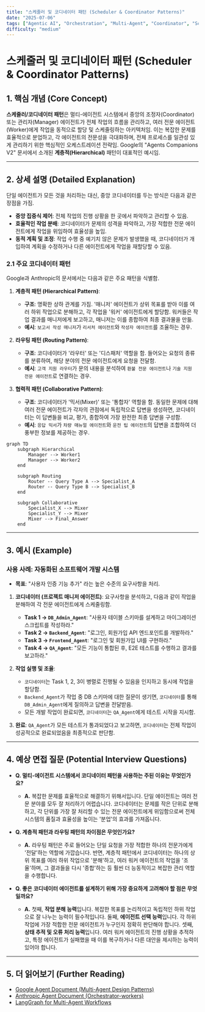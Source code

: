 ```yaml
---
title: "스케줄러 및 코디네이터 패턴 (Scheduler & Coordinator Patterns)"
date: "2025-07-06"
tags: ["Agentic AI", "Orchestration", "Multi-Agent", "Coordinator", "Scheduler"]
difficulty: "medium"
---
```


# 스케줄러 및 코디네이터 패턴 (Scheduler & Coordinator Patterns)

## 1. 핵심 개념 (Core Concept)

**스케줄러/코디네이터 패턴**은 멀티-에이전트 시스템에서 중앙의 조정자(Coordinator) 또는 관리자(Manager) 에이전트가 전체 작업의 흐름을 관리하고, 여러 전문 에이전트(Worker)에게 작업을 동적으로 할당 및 스케줄링하는 아키텍처임. 이는 복잡한 문제를 효율적으로 분업하고, 각 에이전트의 전문성을 극대화하며, 전체 프로세스를 일관성 있게 관리하기 위한 핵심적인 오케스트레이션 전략임. Google의 "Agents Companions V2" 문서에서 소개된 **계층적(Hierarchical)** 패턴이 대표적인 예시임.

---

## 2. 상세 설명 (Detailed Explanation)

단일 에이전트가 모든 것을 처리하는 대신, 중앙 코디네이터를 두는 방식은 다음과 같은 장점을 가짐.

*   **중앙 집중식 제어**: 전체 작업의 진행 상황을 한 곳에서 파악하고 관리할 수 있음.
*   **효율적인 작업 분배**: 코디네이터가 문제의 성격을 파악하고, 가장 적합한 전문 에이전트에게 작업을 위임하여 효율성을 높임.
*   **동적 계획 및 조정**: 작업 수행 중 예기치 않은 문제가 발생했을 때, 코디네이터가 개입하여 계획을 수정하거나 다른 에이전트에게 작업을 재할당할 수 있음.

### 2.1 주요 코디네이터 패턴

Google과 Anthropic의 문서에서는 다음과 같은 주요 패턴을 식별함.

1.  **계층적 패턴 (Hierarchical Pattern)**:
    *   **구조**: 명확한 상하 관계를 가짐. '매니저' 에이전트가 상위 목표를 받아 이를 여러 하위 작업으로 분해하고, 각 작업을 '워커' 에이전트에게 할당함. 워커들은 작업 결과를 매니저에게 보고하고, 매니저는 이를 종합하여 최종 결과물을 만듦.
    *   **예시**: `보고서 작성 매니저`가 `리서처 에이전트`와 `작성자 에이전트`를 조율하는 경우.

2.  **라우팅 패턴 (Routing Pattern)**:
    *   **구조**: 코디네이터가 '라우터' 또는 '디스패처' 역할을 함. 들어오는 요청의 종류를 분류하여, 해당 분야의 전문 에이전트에게 요청을 전달함.
    *   **예시**: `고객 지원 라우터`가 문의 내용을 분석하여 `환불 전문 에이전트`나 `기술 지원 전문 에이전트`로 연결하는 경우.

3.  **협력적 패턴 (Collaborative Pattern)**:
    *   **구조**: 코디네이터가 '믹서(Mixer)' 또는 '통합자' 역할을 함. 동일한 문제에 대해 여러 전문 에이전트가 각자의 관점에서 독립적으로 답변을 생성하면, 코디네이터는 이 답변들을 비교, 평가, 종합하여 가장 완전한 최종 답변을 구성함.
    *   **예시**: `응답 믹서`가 `차량 매뉴얼 에이전트`와 `운전 팁 에이전트`의 답변을 조합하여 더 풍부한 정보를 제공하는 경우.

```mermaid
graph TD
    subgraph Hierarchical
        Manager --> Worker1
        Manager --> Worker2
    end

    subgraph Routing
        Router -- Query Type A --> Specialist_A
        Router -- Query Type B --> Specialist_B
    end

    subgraph Collaborative
        Specialist_X --> Mixer
        Specialist_Y --> Mixer
        Mixer --> Final_Answer
    end
```

---

## 3. 예시 (Example)

### 사용 사례: 자동화된 소프트웨어 개발 시스템

*   **목표**: "사용자 인증 기능 추가" 라는 높은 수준의 요구사항을 처리.

1.  **코디네이터 (프로젝트 매니저 에이전트)**: 요구사항을 분석하고, 다음과 같이 작업을 분해하여 각 전문 에이전트에게 스케줄링함.
    *   **Task 1 -> `DB_Admin_Agent`**: "사용자 테이블 스키마를 설계하고 마이그레이션 스크립트를 작성하라."
    *   **Task 2 -> `Backend_Agent`**: "로그인, 회원가입 API 엔드포인트를 개발하라."
    *   **Task 3 -> `Frontend_Agent`**: "로그인 및 회원가입 UI를 구현하라."
    *   **Task 4 -> `QA_Agent`**: "모든 기능이 통합된 후, E2E 테스트를 수행하고 결과를 보고하라."

2.  **작업 실행 및 조율**:
    *   `코디네이터`는 Task 1, 2, 3이 병렬로 진행될 수 있음을 인지하고 동시에 작업을 할당함.
    *   `Backend_Agent`가 작업 중 DB 스키마에 대한 질문이 생기면, `코디네이터`를 통해 `DB_Admin_Agent`에게 질의하고 답변을 전달받음.
    *   모든 개발 작업이 완료되면, `코디네이터`는 `QA_Agent`에게 테스트 시작을 지시함.

3.  **완료**: `QA_Agent`가 모든 테스트가 통과되었다고 보고하면, `코디네이터`는 전체 작업이 성공적으로 완료되었음을 최종적으로 판단함.

---

## 4. 예상 면접 질문 (Potential Interview Questions)

*   **Q. 멀티-에이전트 시스템에서 코디네이터 패턴을 사용하는 주된 이유는 무엇인가요?**
    *   **A.** 복잡한 문제를 효율적으로 해결하기 위해서입니다. 단일 에이전트는 여러 전문 분야를 모두 잘 처리하기 어렵습니다. 코디네이터는 문제를 작은 단위로 분해하고, 각 단위를 가장 잘 처리할 수 있는 전문 에이전트에게 위임함으로써 전체 시스템의 품질과 효율성을 높이는 '분업'의 효과를 가져옵니다.

*   **Q. 계층적 패턴과 라우팅 패턴의 차이점은 무엇인가요?**
    *   **A.** 라우팅 패턴은 주로 들어오는 단일 요청을 가장 적합한 하나의 전문가에게 '전달'하는 역할에 가깝습니다. 반면, 계층적 패턴에서 코디네이터는 하나의 상위 목표를 여러 하위 작업으로 '분해'하고, 여러 워커 에이전트의 작업을 '조율'하며, 그 결과들을 다시 '종합'하는 등 훨씬 더 능동적이고 복잡한 관리 역할을 수행합니다.

*   **Q. 좋은 코디네이터 에이전트를 설계하기 위해 가장 중요하게 고려해야 할 점은 무엇일까요?**
    *   **A.** 첫째, **작업 분해 능력**입니다. 복잡한 목표를 논리적이고 독립적인 하위 작업으로 잘 나누는 능력이 필수적입니다. 둘째, **에이전트 선택 능력**입니다. 각 하위 작업에 가장 적합한 전문 에이전트가 누구인지 정확히 판단해야 합니다. 셋째, **상태 추적 및 오류 처리 능력**입니다. 여러 워커 에이전트의 진행 상황을 추적하고, 특정 에이전트가 실패했을 때 이를 복구하거나 다른 대안을 제시하는 능력이 있어야 합니다.

---

## 5. 더 읽어보기 (Further Reading)

*   [Google Agent Document (Multi-Agent Design Patterns)](https://www.kaggle.com/whitepaper-agent-companion)
*   [Anthropic Agent Document (Orchestrator-workers)](https://www.anthropic.com/engineering/building-effective-agents)
*   [LangGraph for Multi-Agent Workflows](https://langchain-ai.github.io/langgraph/concepts/multi_agent/)
